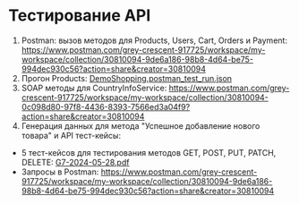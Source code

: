  # Тестирование API
1. Postman: вызов методов для Products, Users, Cart, Orders и Payment:  https://www.postman.com/grey-crescent-917725/workspace/my-workspace/collection/30810094-9de6a186-98b8-4d64-be75-994dec930c56?action=share&creator=30810094
2. Прогон Products: [DemoShopping.postman_test_run.json](https://github.com/VikaDov/api/files/15447650/DemoShopping.postman_test_run.json)
3. SOAP методы для CountryInfoService: https://www.postman.com/grey-crescent-917725/workspace/my-workspace/collection/30810094-0c098d80-97f8-4436-8393-7566ed3a04f9?action=share&creator=30810094
4. Генерация данных для метода "Успешное добавление нового товара" и API тест-кейсы: 
- 5 тест-кейсов для тестирования методов GET, POST, PUT, PATCH, DELETE: [G7-2024-05-28.pdf](https://github.com/VikaDov/api/files/15474456/G7-2024-05-28.pdf)
- Запросы в Postman: https://www.postman.com/grey-crescent-917725/workspace/my-workspace/collection/30810094-9de6a186-98b8-4d64-be75-994dec930c56?action=share&creator=30810094
			

